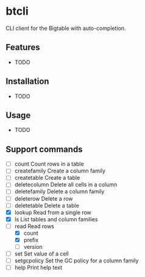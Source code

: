 # btcli

CLI client for the Bigtable with auto-completion.

## Features

- TODO

## Installation

- TODO

## Usage

- TODO

## Support commands

- [ ] count                     Count rows in a table
- [ ] createfamily              Create a column family
- [ ] createtable               Create a table
- [ ] deletecolumn              Delete all cells in a column
- [ ] deletefamily              Delete a column family
- [ ] deleterow                 Delete a row
- [ ] deletetable               Delete a table
- [x] lookup                    Read from a single row
- [x] ls                        List tables and column families
- [ ] read                      Read rows
    - [x] count
    - [x] prefix
    - [ ] version
- [ ] set                       Set value of a cell
- [ ] setgcpolicy               Set the GC policy for a column family
- [ ] help                      Print help text
